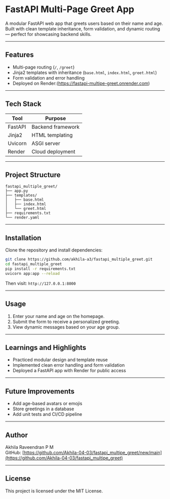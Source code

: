 # FastAPI Multi-Page Greet App

A modular FastAPI web app that greets users based on their name and age. Built with clean template inheritance, form validation, and dynamic routing — perfect for showcasing backend skills.

---

## Features

- Multi-page routing (`/`, `/greet`)
- Jinja2 templates with inheritance (`base.html`, `index.html`, `greet.html`)
- Form validation and error handling
- Deployed on Render:(https://fastapi-multipe-greet.onrender.com)

---

## Tech Stack

| Tool       | Purpose           |
|------------|-------------------|
| FastAPI    | Backend framework |
| Jinja2     | HTML templating   |
| Uvicorn    | ASGI server       |
| Render     | Cloud deployment  |

---

## Project Structure

```
fastapi_multiple_greet/
├── app.py
├── templates/
│   ├── base.html
│   ├── index.html
│   └── greet.html
├── requirements.txt
└── render.yaml
```

---

## Installation

Clone the repository and install dependencies:

```bash
git clone https://github.com/akhila-a3/fastapi_multiple_greet.git
cd fastapi_multiple_greet
pip install -r requirements.txt
uvicorn app:app --reload
```

Then visit: `http://127.0.0.1:8000`

---

## Usage

1. Enter your name and age on the homepage.
2. Submit the form to receive a personalized greeting.
3. View dynamic messages based on your age group.

---

## Learnings and Highlights

- Practiced modular design and template reuse
- Implemented clean error handling and form validation
- Deployed a FastAPI app with Render for public access

---

## Future Improvements

- Add age-based avatars or emojis
- Store greetings in a database
- Add unit tests and CI/CD pipeline

---

## Author

Akhila Raveendran P M  
GitHub: [https://github.com/Akhila-04-03/fastapi_multipe_greet/new/main](https://github.com/Akhila-04-03/fastapi_multipe_greet)

---

## License

This project is licensed under the MIT License.
